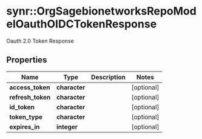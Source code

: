 # synr::OrgSagebionetworksRepoModelOauthOIDCTokenResponse

Oauth 2.0 Token Response

## Properties
Name | Type | Description | Notes
------------ | ------------- | ------------- | -------------
**access_token** | **character** |  | [optional] 
**refresh_token** | **character** |  | [optional] 
**id_token** | **character** |  | [optional] 
**token_type** | **character** |  | [optional] 
**expires_in** | **integer** |  | [optional] 


